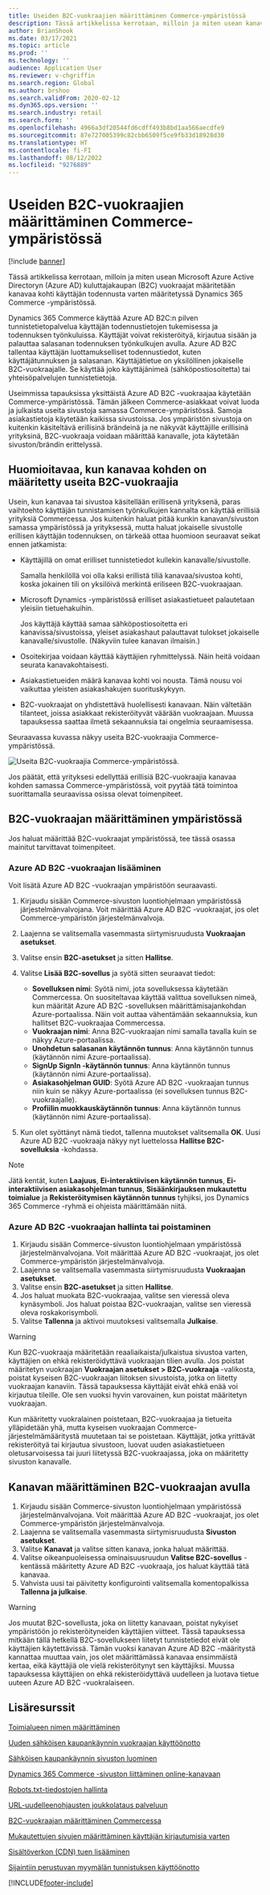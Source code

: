 ```yaml
---
title: Useiden B2C-vuokraajien määrittäminen Commerce-ympäristössä
description: Tässä artikkelissa kerrotaan, milloin ja miten usean kanavan Microsoft Azure Active Directoryn (Azure AD) kuluttajakaupan (B2C) vuokraajat määritetään käyttäjän todennusta varten määritetyssä Dynamics 365 Commerce -ympäristössä.
author: BrianShook
ms.date: 03/17/2021
ms.topic: article
ms.prod: ''
ms.technology: ''
audience: Application User
ms.reviewer: v-chgriffin
ms.search.region: Global
ms.author: brshoo
ms.search.validFrom: 2020-02-12
ms.dyn365.ops.version: ''
ms.search.industry: retail
ms.search.form: ''
ms.openlocfilehash: 4966a3df20544fd6cdff493b8bd1aa566aecdfe9
ms.sourcegitcommit: 87e727005399c82cbb6509f5ce9fb33d18928d30
ms.translationtype: HT
ms.contentlocale: fi-FI
ms.lasthandoff: 08/12/2022
ms.locfileid: "9276889"
---
```

# <a name="configure-multiple-b2c-tenants-in-a-commerce-environment"></a>Useiden B2C-vuokraajien määrittäminen Commerce-ympäristössä

[!include [banner](includes/banner.md)]

Tässä artikkelissa kerrotaan, milloin ja miten usean Microsoft Azure Active Directoryn (Azure AD) kuluttajakaupan (B2C) vuokraajat määritetään kanavaa kohti käyttäjän todennusta varten määritetyssä Dynamics 365 Commerce -ympäristössä.

Dynamics 365 Commerce käyttää Azure AD B2C:n pilven tunnistetietopalvelua käyttäjän todennustietojen tukemisessa ja todennuksen työnkuluissa. Käyttäjät voivat rekisteröityä, kirjautua sisään ja palauttaa salasanan todennuksen työnkulkujen avulla. Azure AD B2C tallentaa käyttäjän luottamukselliset todennustiedot, kuten käyttäjätunnuksen ja salasanan. Käyttäjätietue on yksilöllinen jokaiselle B2C-vuokraajalle. Se käyttää joko käyttäjänimeä (sähköpostiosoitetta) tai yhteisöpalvelujen tunnistetietoja.

Useimmissa tapauksissa yksittäistä Azure AD B2C -vuokraajaa käytetään Commerce-ympäristössä. Tämän jälkeen Commerce-asiakkaat voivat luoda ja julkaista useita sivustoja samassa Commerce-ympäristössä. Samoja asiakastietoja käytetään kaikissa sivustoissa. Jos ympäristön sivustoja on kuitenkin käsiteltävä erillisinä brändeinä ja ne näkyvät käyttäjille erillisinä yrityksinä, B2C-vuokraaja voidaan määrittää kanavalle, jota käytetään sivuston/brändin erittelyssä.

## <a name="considerations-when-multiple-b2c-tenants-are-set-up-per-channel"></a>Huomioitavaa, kun kanavaa kohden on määritetty useita B2C-vuokraajia

Usein, kun kanavaa tai sivustoa käsitellään erillisenä yrityksenä, paras vaihtoehto käyttäjän tunnistamisen työnkulkujen kannalta on käyttää erillisiä yrityksiä Commercessa. Jos kuitenkin haluat pitää kunkin kanavan/sivuston samassa ympäristössä ja yrityksessä, mutta haluat jokaiselle sivustolle erillisen käyttäjän todennuksen, on tärkeää ottaa huomioon seuraavat seikat ennen jatkamista:

- Käyttäjillä on omat erilliset tunnistetiedot kullekin kanavalle/sivustolle.

    Samalla henkilöllä voi olla kaksi erillistä tiliä kanavaa/sivustoa kohti, koska jokainen tili on yksilöivä merkintä eriliseen B2C-vuokraajaan.

- Microsoft Dynamics -ympäristössä erilliset asiakastietueet palautetaan yleisiin tietuehakuihin.

    Jos käyttäjä käyttää samaa sähköpostiosoitetta eri kanavissa/sivustoissa, yleiset asiakashaut palauttavat tulokset jokaiselle kanavalle/sivustolle. (Näkyviin tulee kanavan ilmaisin.)

- Osoitekirjaa voidaan käyttää käyttäjien ryhmittelyssä. Näin heitä voidaan seurata kanavakohtaisesti.
- Asiakastietueiden määrä kanavaa kohti voi nousta. Tämä nousu voi vaikuttaa yleisten asiakashakujen suorituskykyyn.
- B2C-vuokraajat on yhdistettävä huolellisesti kanavaan. Näin vältetään tilanteet, joissa asiakkaat rekisteröityvät väärään vuokraajaan. Muussa tapauksessa saattaa ilmetä sekaannuksia tai ongelmia seuraamisessa.

Seuraavassa kuvassa näkyy useita B2C-vuokraajia Commerce-ympäristössä.

![Useita B2C-vuokraajia Commerce-ympäristössä.](media/MultiB2C_In_Environment.png)

Jos päätät, että yrityksesi edellyttää erillisiä B2C-vuokraajia kanavaa kohden samassa Commerce-ympäristössä, voit pyytää tätä toimintoa suorittamalla seuraavissa osissa olevat toimenpiteet.

## <a name="configure-b2c-tenants-in-your-environment"></a>B2C-vuokraajan määrittäminen ympäristössä

Jos haluat määrittää B2C-vuokraajat ympäristössä, tee tässä osassa mainitut tarvittavat toimenpiteet.

### <a name="add-an-azure-ad-b2c-tenant"></a>Azure AD B2C -vuokraajan lisääminen

Voit lisätä Azure AD B2C -vuokraajan ympäristöön seuraavasti.

1. Kirjaudu sisään Commerce-sivuston luontiohjelmaan ympäristössä järjestelmänvalvojana. Voit määrittää Azure AD B2C -vuokraajat, jos olet Commerce-ympäristön järjestelmänvalvoja.
1. Laajenna se valitsemalla vasemmasta siirtymisruudusta **Vuokraajan asetukset**.
1. Valitse ensin **B2C-asetukset** ja sitten **Hallitse**.
1. Valitse **Lisää B2C-sovellus** ja syötä sitten seuraavat tiedot:

    - **Sovelluksen nimi**: Syötä nimi, jota sovelluksessa käytetään Commercessa. On suositeltavaa käyttää valittua sovelluksen nimeä, kun määrität Azure AD B2C -sovelluksen määrittämisajankohdan Azure-portaalissa. Näin voit auttaa vähentämään sekaannuksia, kun hallitset B2C-vuokraajaa Commercessa.
    - **Vuokraajan nimi**: Anna B2C-vuokraajan nimi samalla tavalla kuin se näkyy Azure-portaalissa.
    - **Unohdetun salasanan käytännön tunnus**: Anna käytännön tunnus (käytännön nimi Azure-portaalissa).
    - **SignUp SignIn -käytännön tunnus**: Anna käytännön tunnus (käytännön nimi Azure-portaalissa).
    - **Asiakasohjelman GUID**: Syötä Azure AD B2C -vuokraajan tunnus niin kuin se näkyy Azure-portaalissa (ei sovelluksen tunnus B2C-vuokraajalle).
    - **Profiilin muokkauskäytännön tunnus**: Anna käytännön tunnus (käytännön nimi Azure-portaalissa).

1. Kun olet syöttänyt nämä tiedot, tallenna muutokset valitsemalla **OK**. Uusi Azure AD B2C -vuokraaja näkyy nyt luettelossa **Hallitse B2C-sovelluksia** -kohdassa.

> [!NOTE]
> Jätä kentät, kuten **Laajuus**, **Ei-interaktiivisen käytännön tunnus**, **Ei-interaktiivisen asiakasohjelman tunnus**, **Sisäänkirjauksen mukautettu toimialue** ja **Rekisteröitymisen käytännön tunnus** tyhjiksi, jos Dynamics 365 Commerce -ryhmä ei ohjeista määrittämään niitä.


### <a name="manage-or-delete-an-azure-ad-b2c-tenant"></a>Azure AD B2C -vuokraajan hallinta tai poistaminen

1. Kirjaudu sisään Commerce-sivuston luontiohjelmaan ympäristössä järjestelmänvalvojana. Voit määrittää Azure AD B2C -vuokraajat, jos olet Commerce-ympäristön järjestelmänvalvoja.
1. Laajenna se valitsemalla vasemmasta siirtymisruudusta **Vuokraajan asetukset**.
1. Valitse ensin **B2C-asetukset** ja sitten **Hallitse**.
1. Jos haluat muokata B2C-vuokraajaa, valitse sen vieressä oleva kynäsymboli. Jos haluat poistaa B2C-vuokraajan, valitse sen vieressä oleva roskakorisymboli.
1. Valitse **Tallenna** ja aktivoi muutoksesi valitsemalla **Julkaise**.

> [!WARNING]
> Kun B2C-vuokraaja määritetään reaaliaikaista/julkaistua sivustoa varten, käyttäjien on ehkä rekisteröidyttävä vuokraajan tilien avulla. Jos poistat määritetyn vuokraajan **Vuokraajan asetukset \> B2C-vuokraaja** -valikosta, poistat kyseisen B2C-vuokraajan liitoksen sivustoista, jotka on liitetty vuokraajan kanaviin. Tässä tapauksessa käyttäjät eivät ehkä enää voi kirjautua tileille. Ole sen vuoksi hyvin varovainen, kun poistat määritetyn vuokraajan.
>
> Kun määritetty vuokralainen poistetaan, B2C-vuokraajaa ja tietueita ylläpidetään yhä, mutta kyseisen vuokraajan Commerce-järjestelmämääritystä muutetaan tai se poistetaan. Käyttäjät, jotka yrittävät rekisteröityä tai kirjautua sivustoon, luovat uuden asiakastietueen oletusarvoisessa tai juuri liitetyssä B2C-vuokraajassa, joka on määritetty sivuston kanavalle.

## <a name="configure-your-channel-with-a-b2c-tenant"></a>Kanavan määrittäminen B2C-vuokraajan avulla

1. Kirjaudu sisään Commerce-sivuston luontiohjelmaan ympäristössä järjestelmänvalvojana. Voit määrittää Azure AD B2C -vuokraajat, jos olet Commerce-ympäristön järjestelmänvalvoja.
1. Laajenna se valitsemalla vasemmasta siirtymisruudusta **Sivuston asetukset**.
1. Valitse **Kanavat** ja valitse sitten kanava, jonka haluat määrittää.
1. Valitse oikeanpuoleisessa ominaisuusruudun **Valitse B2C-sovellus** -kentässä määritetty Azure AD B2C -vuokraaja, jos haluat käyttää tätä kanavaa.
1. Vahvista uusi tai päivitetty konfigurointi valitsemalla komentopalkissa **Tallenna ja julkaise**.

> [!WARNING]
> Jos muutat B2C-sovellusta, joka on liitetty kanavaan, poistat nykyiset ympäristöön jo rekisteröityneiden käyttäjien viitteet. Tässä tapauksessa mitkään tällä hetkellä B2C-sovellukseen liitetyt tunnistetiedot eivät ole käyttäjien käytettävissä. Tämän vuoksi kanavan Azure AD B2C -määritystä kannattaa muuttaa vain, jos olet määrittämässä kanavaa ensimmäistä kertaa, eikä käyttäjiä ole vielä rekisteröitynyt sen käyttäjiksi. Muussa tapauksessa käyttäjien on ehkä rekisteröidyttävä uudelleen ja luotava tietue uuteen Azure AD B2C -vuokralaiseen.
## <a name="additional-resources"></a>Lisäresurssit

[Toimialueen nimen määrittäminen](configure-your-domain-name.md)

[Uuden sähköisen kaupankäynnin vuokraajan käyttöönotto](deploy-ecommerce-site.md)

[Sähköisen kaupankäynnin sivuston luominen](create-ecommerce-site.md)

[Dynamics 365 Commerce -sivuston liittäminen online-kanavaan](associate-site-online-store.md)

[Robots.txt-tiedostojen hallinta](manage-robots-txt-files.md)

[URL-uudelleenohjausten joukkolataus palveluun](upload-bulk-redirects.md)

[B2C-vuokraajan määrittäminen Commercessa](set-up-B2C-tenant.md)

[Mukautettujen sivujen määrittäminen käyttäjän kirjautumisia varten](custom-pages-user-logins.md)

[Sisältöverkon (CDN) tuen lisääminen](add-cdn-support.md)

[Sijaintiin perustuvan myymälän tunnistuksen käyttöönotto](enable-store-detection.md)


[!INCLUDE[footer-include](../includes/footer-banner.md)]
